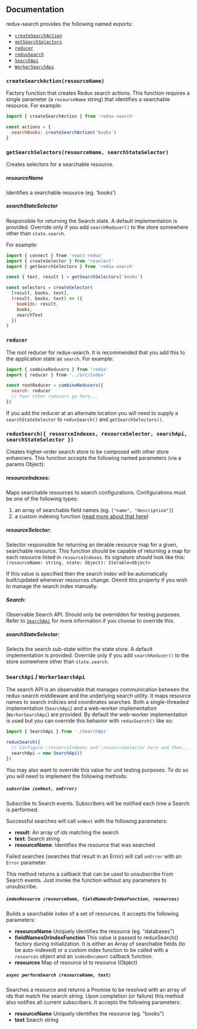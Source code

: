 Documentation
------

redux-search provides the following named exports:

* [`createSearchAction`](#createsearchactionresourcename)
* [`getSearchSelectors`](#getsearchselectorsresourcename-searchstateselector)
* [`reducer`](#reducer)
* [`reduxSearch`](#reduxsearch-resourceindexes-resourceselector-searchapi-searchstateselector-)
* [`SearchApi`](#searchapi--workersearchapi)
* [`WorkerSearchApi`](#searchapi--workersearchapi)

### `createSearchAction(resourceName)`
Factory function that creates Redux search actions. This function requires a single parameter (a `resourceName` string) that identifies a searchable resource. For example:

```javascript
import { createSearchAction } from 'redux-search'

const actions = {
  searchBooks: createSearchAction('books')
}
```

### `getSearchSelectors(resourceName, searchStateSelector)`

Creates selectors for a searchable resource.

##### resourceName
Identifies a searchable resource (eg. 'books')

##### searchStateSelector
Responsible for returning the Search state. A default implementation is provided. Override only if you add `searchReducer()` to the store somewhere other than `state.search`.

For example:

```javascript
import { connect } from 'react-redux'
import { createSelector } from 'reselect'
import { getSearchSelectors } from 'redux-search'

const { text, result } = getSearchSelectors('books')

const selectors = createSelector(
  [result, books, text],
  (result, books, text) => ({
    bookIds: result,
    books,
    searchText
  })
)
```

### `reducer`

The root reducer for redux-search. It is recommended that you add this to the application state as `search`. For example:

```javascript
import { combineReducers } from 'redux'
import { reducer } from '../src/index'

const rootReducer = combineReducers({
  search: reducer
  // Your other reducers go here...
})
```

If you add the reducer at an alternate location you will need to supply a `searchStateSelector` to `reduxSearch()` and `getSearchSelectors()`.

### `reduxSearch({ resourceIndexes, resourceSelector, searchApi, searchStateSelector })`
Creates higher-order search store to be composed with other store enhancers.
This function accepts the following named parameters (via a params Object):

##### resourceIndexes:
Maps searchable resources to search configurations. Configurations must be one of the following types:
1. an array of searchable field names (eg. `["name", "description"]`)
2. a custom indexing function ([read more about that here](reduxSearch.md))

##### resourceSelector:
Selector responsible for returning an iterable resource map for a given, searchable resource. This function should be capable of returning a map for each resource listed in `resourceIndexes`. Its signature should look like this: `(resourceName: string, state: Object): Iterable<Object>`

If this value is specified then the search index will be automatically built/updated whenever resources change. Ommit this property if you wish to manage the search index manually.

##### Search:
Observable Search API. Should only be overridden for testing purposes. Refer to [`SearchApi`](#searchapi--workersearchapi) for more information if you choose to override this.

##### searchStateSelector:
Selects the search sub-state within the state store. A default implementation is provided. Override only if you add `searchReducer()` to the store somewhere other than `state.search`.

### `SearchApi` / `WorkerSearchApi`
The search API is an observable that manages communication between the redux-search middleware and the underlying search utility. It maps resource names to search indicies and coordinates searches. Both a single-threaded implementation (`SearchApi`) and a web-worker implementation (`WorkerSearchApi`) are provided. By default the web-worker implementation is used but you can override this behavior with `reduxSearch()` like so:

```javascript
import { SearchApi } from './SearchApi'

reduxSearch({
  // Configure :resourceIndexes and :resourceSelector here and then...
  searchApi = new SearchApi()
})
```

You may also want to override this value for unit testing purposes. To do so you will need to implement the following methods:

##### `subscribe (onNext, onError)`
Subscribe to Search events. Subscribers will be notified each time a Search is performed.

Successful searches will call `onNext` with the following parameters:
* **result**: An array of ids matching the search
* **text**: Search string
* **resourceName**: Identifies the resource that was searched

Failed searches (searches that result in an Error) will call `onError` with an `Error` parameter.

This method returns a callback that can be used to unsubscribe from Search events. Just invoke the function without any parameters to unsubscribe.

##### `indexResource (resourceName, fieldNamesOrIndexFunction, resources)`
Builds a searchable index of a set of resources. It accepts the following parameters:

* **resourceName** Uniquely identifies the resource (eg. "databases")
* **fieldNamesOrIndexFunction** This value is passed to reduxSearch() factory during initialization. It is either an Array of searchable fields (to be auto-indexed) or a custom index function to be called with a `resources` object and an `indexDocument` callback function.
* **resources** Map of resource id to resource (Object)

##### `async performSearch (resourceName, text)`
Searches a resource and returns a Promise to be resolved with an array of ids that match the search string. Upon completion (or failure) this method also notifies all current subscribers. It accepts the following parameters:

* **resourceName** Uniquely identifies the resource (eg. "books")
* **text** Search string
